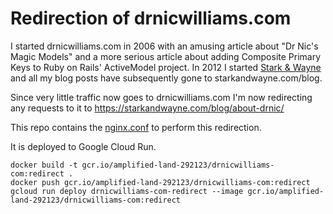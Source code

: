 # Redirection of drnicwilliams.com

I started drnicwilliams.com in 2006 with an amusing article about "Dr Nic's Magic Models" and a more serious article about adding Composite Primary Keys to Ruby on Rails' ActiveModel project. In 2012 I started [Stark & Wayne](https://starkandwayne.com) and all my blog posts have subsequently gone to starkandwayne.com/blog.

Since very little traffic now goes to drnicwilliams.com I'm now redirecting any requests to it to <https://starkandwayne.com/blog/about-drnic/>

This repo contains the [nginx.conf](nginx.conf) to perform this redirection.

It is deployed to Google Cloud Run.

```plain
docker build -t gcr.io/amplified-land-292123/drnicwilliams-com:redirect .
docker push gcr.io/amplified-land-292123/drnicwilliams-com:redirect
gcloud run deploy drnicwilliams-com-redirect --image gcr.io/amplified-land-292123/drnicwilliams-com:redirect
```

